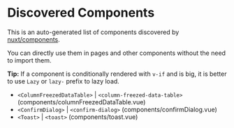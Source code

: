 # Discovered Components

This is an auto-generated list of components discovered by [nuxt/components](https://github.com/nuxt/components).

You can directly use them in pages and other components without the need to import them.

**Tip:** If a component is conditionally rendered with `v-if` and is big, it is better to use `Lazy` or `lazy-` prefix to lazy load.

- `<ColumnFreezedDataTable>` | `<column-freezed-data-table>` (components/columnFreezedDataTable.vue)
- `<ConfirmDialog>` | `<confirm-dialog>` (components/confirmDialog.vue)
- `<Toast>` | `<toast>` (components/toast.vue)
